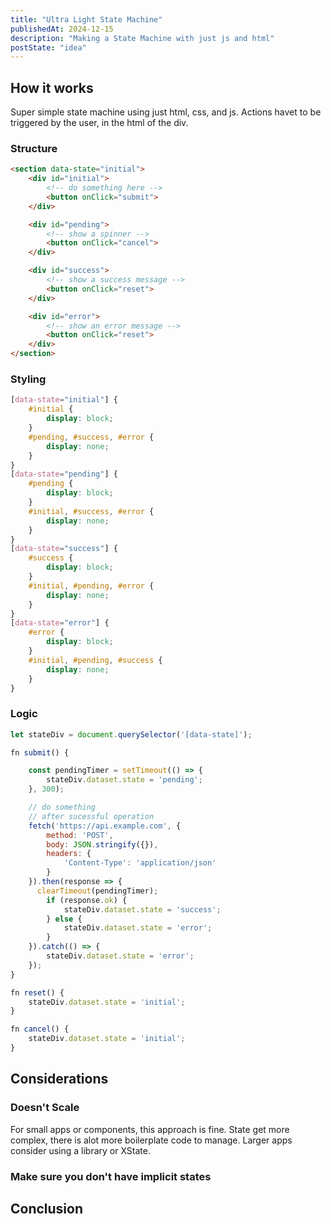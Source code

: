 ```yaml
---
title: "Ultra Light State Machine"
publishedAt: 2024-12-15
description: "Making a State Machine with just js and html"
postState: "idea"
---
```


## How it works

Super simple state machine using just html, css, and js.
Actions havet to be triggered by the user, in the html of the div.

### Structure

```html
<section data-state="initial">
    <div id="initial">
        <!-- do something here -->
        <button onClick="submit">
    </div>

    <div id="pending">
        <!-- show a spinner -->
        <button onClick="cancel">
    </div>

    <div id="success">
        <!-- show a success message -->
        <button onClick="reset">
    </div>

    <div id="error">
        <!-- show an error message -->
        <button onClick="reset">
    </div>
</section>
```

### Styling

```css
[data-state="initial"] {
    #initial {
        display: block;
    }
    #pending, #success, #error {
        display: none;
    }
}
[data-state="pending"] {
    #pending {
        display: block;
    }
    #initial, #success, #error {
        display: none;
    }
}
[data-state="success"] {
    #success {
        display: block;
    }
    #initial, #pending, #error {
        display: none;
    }
}
[data-state="error"] {
    #error {
        display: block;
    }
    #initial, #pending, #success {
        display: none;
    }
}
```

### Logic

```js
let stateDiv = document.querySelector('[data-state]');

fn submit() {

    const pendingTimer = setTimeout(() => {
        stateDiv.dataset.state = 'pending';
    }, 300);

    // do something
    // after sucessful operation
    fetch('https://api.example.com', {
        method: 'POST',
        body: JSON.stringify({}),
        headers: {
            'Content-Type': 'application/json'
        }
    }).then(response => {
      clearTimeout(pendingTimer);
        if (response.ok) {
            stateDiv.dataset.state = 'success';
        } else {
            stateDiv.dataset.state = 'error';
        }
    }).catch(() => {
        stateDiv.dataset.state = 'error';
    });
}

fn reset() {
    stateDiv.dataset.state = 'initial';
}

fn cancel() {
    stateDiv.dataset.state = 'initial';
}

```

## Considerations
### Doesn't Scale
For small apps or components, this approach is fine.
State get more complex, there is alot more boilerplate code to manage.
Larger apps consider using a library or XState.

###	Make sure you don't have implicit states


## Conclusion

